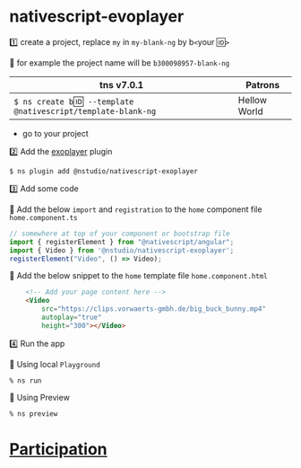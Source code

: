 # nativescript-evoplayer

:one: create a project, replace `my` in `my-blank-ng` by b`<`your :id:`>`

:pushpin: for example the project name will be `b300098957-blank-ng` 

|  tns v7.0.1                                                                  |  Patrons                          |
|------------------------------------------------------------------------------|-----------------------------------|
| `$ ns create b`:id:` --template @nativescript/template-blank-ng`             |  Hellow World                     |

* go to your project 


:two: Add the [exoplayer](https://www.npmjs.com/package/@nstudio/nativescript-exoplayer) plugin

```
$ ns plugin add @nstudio/nativescript-exoplayer
```




:three: Add some code

:pushpin: Add the below `import` and `registration` to the `home` component file `home.component.ts`

```typescript
// somewhere at top of your component or bootstrap file
import { registerElement } from "@nativescript/angular";
import { Video } from '@nstudio/nativescript-exoplayer';
registerElement("Video", () => Video);
```

:pushpin: Add the below snippet to the `home` template file `home.component.html`


```html
    <!-- Add your page content here -->
    <Video
        src="https://clips.vorwaerts-gmbh.de/big_buck_bunny.mp4"
        autoplay="true"
        height="300"></Video>
``````

:four: Run the app

:pushpin: Using local `Playground`

```
% ns run
```

:pushpin: Using Preview

```
% ns preview
```


# [Participation](Participation.md)
